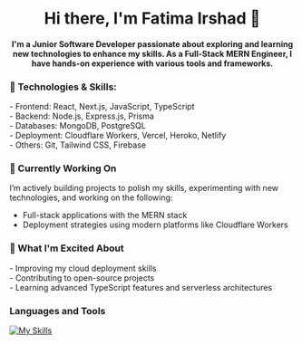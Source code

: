 
<h1 align="center">Hi there, I'm Fatima Irshad 👋</h1>

<h4 align="center"> I'm a Junior Software Developer passionate about exploring and learning new technologies to enhance my skills. As a Full-Stack MERN Engineer, I have hands-on experience with various tools and frameworks. </h4>

<h3>🔧 Technologies & Skills: </h3>
   - Frontend: React, Next.js, JavaScript, TypeScript </br>
   - Backend: Node.js, Express.js, Prisma </br>
   - Databases: MongoDB, PostgreSQL </br>
   - Deployment: Cloudflare Workers, Vercel, Heroko, Netlify </br>
   - Others: Git, Tailwind CSS, Firebase </br>

<h3>🌱 Currently Working On </h3>
I’m actively building projects to polish my skills, experimenting with new technologies, and working on the following:

- Full-stack applications with the MERN stack
- Deployment strategies using modern platforms like Cloudflare Workers

<h3>🚀 What I'm Excited About </h3>
- Improving my cloud deployment skills </br>
- Contributing to open-source projects </br>
- Learning advanced TypeScript features and serverless architectures

<h3>Languages and Tools</h3>

[![My Skills](https://skillicons.dev/icons?i=js,html,css,ts,react,nextjs,tailwindcss,firebase,express,postgres,prisma,vite,postman,graphql,apollo,mongodb,cloudflare,bootstrap)](https://skillicons.dev)

<!---
FatimaIrshad123/FatimaIrshad123 is a ✨ special ✨ repository because its `README.md` (this file) appears on your GitHub profile.
You can click the Preview link to take a look at your changes.
--->
